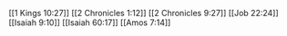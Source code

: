 [[1 Kings 10:27]]
[[2 Chronicles 1:12]]
[[2 Chronicles 9:27]]
[[Job 22:24]]
[[Isaiah 9:10]]
[[Isaiah 60:17]]
[[Amos 7:14]]
